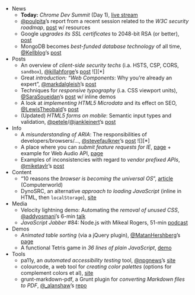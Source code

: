  - News
   - **Today:** *Chrome Dev Summit* (Day 1), [live stream](http://developer.chrome.com/devsummit)
   - [@poulpita]()’s report from a recent session related to the *W3C security roadmap*, [post](http://lists.w3.org/Archives/Public/public-web-security/2013Nov/0001.html) w/ resources
   - Google *upgrades its SSL certificates* to 2048-bit RSA (or better), [post](http://googleonlinesecurity.blogspot.com/2013/11/out-with-old-stronger-certificates-with.html)
   - MongoDB becomes *best-funded database technology* of all time, [@Kellblog]()’s [post](http://kellblog.com/2013/10/21/thoughts-on-mongodbs-humongous-150m-round/)
 - Posts
   - An overview of *client-side security techs* (i.a. HSTS, CSP, CORS, `sandbox`), [@killahforge]()’s [post](http://dev.tutsplus.com/articles/client-side-security-best-practices--net-35677) ![][*]
   - Great *introduction: “Web Components*: Why you’re already an expert”, [@markdalgleish]()’s [post](http://markdalgleish.com/2013/11/web-components-why-youre-already-an-expert/)
   - Techniques for *responsive typography* (i.a. CSS viewport units), [@SaraSoueidan]()’s [post](http://tympanus.net/codrops/2013/11/19/techniques-for-responsive-typography/) w/ inline demos
   - A look at *implementing HTML5 Microdata* and its effect on SEO, [@LewisTheobald]()’s [post](http://www.aljtmedia.com/blog/a-look-at-implementing-html5-microdata-and-its-affect-on-your-seo)
   - (Updated) *HTML5 forms on mobile*: Semantic input types and validation,  [@petele]()/[@jankleinert]()’s [post](http://www.html5rocks.com/en/tutorials/forms/html5forms/)
 - Info
   - A *misunderstanding of ARIA*: The responsibilities of developers/browsers/…, [@stevefaulkner]()’s [post](http://blog.paciellogroup.com/2013/11/short-note-aria-dragon-accessibility/) ![][*]
   - A place where you can *submit feature requests for IE*, [page](https://connect.microsoft.com/IE) + example for Web Audio API, [page](https://connect.microsoft.com/IE/feedback/details/799529/web-audio-api-support)
   - Examples of inconsistencies with regard to *vendor prefixed APIs*, [@miketaylr]()’s [post](https://miketaylr.com/posts/2013/11/just-uppercase-everything.html)
 - Content
   - “10 reasons the *browser is becoming the universal OS*”, [article](http://news.idg.no/cw/art.cfm?id=38FBC962-C6BF-964F-590BACFE526B0A98) (Computerworld)
   - DynoSRC, an alternative *approach to loading JavaScript* (inline in HTML, then `localStorage`), [site](http://www.dinosrc.it/)
 - Media
   - Velocity lightning demo:  Automating the *removal of unused CSS*, [@addyosmani]()’s 6-min [talk](http://www.youtube.com/watch?v=833xr1MyE30)
   - *JavaScript Jabber* #84: Node.js with Mikeal Rogers, 51-min [podcast](http://javascriptjabber.com/084-jsj-node-with-mikeal-rogers/)
 - Demos
   - *Animated table sorting* (via a jQuery plugin), [@MatanHershberg]()’s [page](http://www.matanhershberg.com/plugins/jquery-animated-table-sorter/)
   - A functional Tetris game in *36 lines of plain JavaScript*, [demo](http://jsfiddle.net/ova777/kFxja/)
 - Tools
   - pa11y, an *automated accessibility testing* tool, [@npgnews]()’s [site](http://pa11y.org/)
   - colourcode, a web tool for *creating color palettes* (options for complement colors et al), [site](http://colourco.de/)
   - grunt-markdown-pdf, a Grunt plugin for *converting Markdown files to PDF*, [@_alanshaw]()’s [repo](https://github.com/alanshaw/grunt-markdown-pdf)
